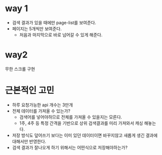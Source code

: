 # way 1

- 검색 결과가 있을 때에만 page-list를 보여준다.
- 페이지는 5개씩만 보여준다.
  - 처음과 마지막으로 바로 넘어갈 수 있게 해준다.

# way2

무한 스크롤 구현

# 근본적인 고민

- 하루 요청가능한 api 개수는 3만개
- 전체 데이터를 가져올 수 있는가?
  - 검색어를 넣어야하므로 전체를 가져올 수 있을지는 모른다.
  - 1주, 4주 등 특정 간격을 기반으로 상위 검색결과를 미리 가져와서 캐싱 해놓는다.
- 저장 방식도 덮어쓰기 보다는 이미 있던 데이터이면 바꾸지않고 새롭게 생긴 결과에 대해서만 반영한다.
- 검색 결과가 잘나오게 하기 위해서는 어떤식으로 저장해야하는가?
